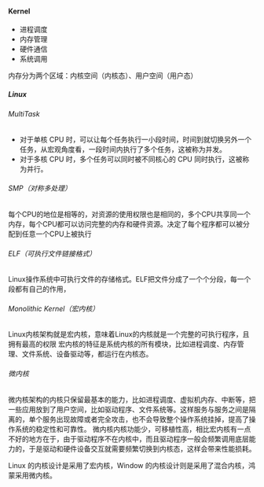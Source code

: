 
#### Kernel
* 进程调度
* 内存管理
* 硬件通信
* 系统调用

内存分为两个区域：内核空间（内核态）、用户空间（用户态）

##### Linux
###### MultiTask
* 对于单核 CPU 时，可以让每个任务执行一小段时间，时间到就切换另外一个任务，从宏观角度看，一段时间内执行了多个任务，这被称为并发。
* 对于多核 CPU 时，多个任务可以同时被不同核心的 CPU 同时执行，这被称为并行。

###### SMP（对称多处理）
每个CPU的地位是相等的，对资源的使用权限也是相同的，多个CPU共享同一个内存，每个CPU都可以访问完整的内存和硬件资源。决定了每个程序都可以被分配到任意一个CPU上被执行

###### ELF（可执行文件链接格式）
Linux操作系统中可执行文件的存储格式。ELF把文件分成了一个个分段，每一个段都有自己的作用，

###### Monolithic Kernel（宏内核）
Linux内核架构就是宏内核，意味着Linux的内核就是一个完整的可执行程序，且拥有最高的权限
宏内核的特征是系统内核的所有模块，比如进程调度、内存管理、文件系统、设备驱动等，都运行在内核态。

###### 微内核
微内核架构的内核只保留最基本的能力，比如进程调度、虚拟机内存、中断等，把一些应用放到了用户空间，比如驱动程序、文件系统等。这样服务与服务之间是隔离的，单个服务出现故障或者完全攻击，也不会导致整个操作系统挂掉，提高了操作系统的稳定性和可靠性。
微内核内核功能少，可移植性高，相比宏内核有一点不好的地方在于，由于驱动程序不在内核中，而且驱动程序一般会频繁调用底层能力的，于是驱动和硬件设备交互就需要频繁切换到内核态，这样会带来性能损耗。

Linux 的内核设计是采用了宏内核，Window 的内核设计则是采用了混合内核，鸿蒙采用微内核。